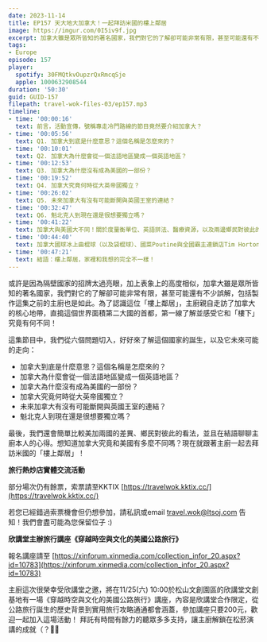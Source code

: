 ```yaml
---
date: 2023-11-14
title: EP157 天大地大加拿大！一起拜訪米國的樓上鄰居
image: https://imgur.com/0I5iv9f.jpg
excerpt: 加拿大雖是眾所皆知的著名國家，我們對它的了解卻可能非常有限，甚至可能還有不少誤解。這集讓我們從六個問題切入，直搗這個世界面積第二大國的首都，第一線了解並感受它和「樓下」究竟有何不同！
tags:
- Europe
episode: 157
player:
  spotify: 30FMQtkvOupzrQxRmcqSje
  apple: 1000632908544
duration: '50:30'
guid: GUID-157
filepath: travel-wok-files-03/ep157.mp3
timeline:
- time: '00:00:16'
  text: 前言，活動宣傳，號稱專走冷門路線的節目竟然要介紹加拿大？
- time: '00:05:56'
  text: Q1. 加拿大到底是什麼意思？這個名稱是怎麼來的？
- time: '00:10:01'
  text: Q2. 加拿大為什麼會從一個法語地區變成一個英語地區？
- time: '00:12:53'
  text: Q3. 加拿大為什麼沒有成為美國的一部份？
- time: '00:19:52'
  text: Q4. 加拿大究竟何時從大英帝國獨立？
- time: '00:26:02'
  text: Q5. 未來加拿大有沒有可能斷開與英國王室的連結？
- time: '00:32:47'
  text: Q6. 魁北克人到現在還是很想要獨立嗎？
- time: '00:41:22'
  text: 加拿大與美國大不同！關於度量衡單位、英語拼法、醫療資源，以及兩邊鄉民對彼此的看法
- time: '00:44:40'
  text: 加拿大國球冰上曲棍球（以及袋棍球）、國菜Poutine與全國霸主連鎖店Tim Hortons
- time: '00:47:21'
  text: 結語：樓上鄰居，家裡和我想的完全不一樣！
---
```

或許是因為隔壁國家的招牌太過亮眼，加上表象上的高度相似，加拿大雖是眾所皆知的著名國家，我們對它的了解卻可能非常有限，甚至可能還有不少誤解，包括製作這集之前的主廚也是如此。為了認識這位「樓上鄰居」，主廚親自走訪了加拿大的核心地帶，直搗這個世界面積第二大國的首都，第一線了解並感受它和「樓下」究竟有何不同！

這集節目中，我們從六個問題切入，好好來了解這個國家的誕生，以及它未來可能的走向：

* 加拿大到底是什麼意思？這個名稱是怎麼來的？
* 加拿大為什麼會從一個法語地區變成一個英語地區？
* 加拿大為什麼沒有成為美國的一部份？
* 加拿大究竟何時從大英帝國獨立？
* 未來加拿大有沒有可能斷開與英國王室的連結？
* 魁北克人到現在還是很想要獨立嗎？

最後，我們還會簡單比較美加兩國的差異、鄉民對彼此的看法，並且在結語聊聊主廚本人的心得。想知道加拿大究竟和美國有多麼不同嗎？現在就跟著主廚一起去拜訪米國的「樓上鄰居」！

**旅行熱炒店實體交流活動**

部分場次仍有餘票，索票請至KKTIX [https://travelwok.kktix.cc/](https://travelwok.kktix.cc/)

若您已經錯過索票機會但仍想參加，請私訊或email travel.wok@ltsoj.com 告知！我們會盡可能為您保留位子 :)

**欣講堂主辦旅行講座《穿越時空與文化的美國公路旅行》**

報名講座請至 [https://xinforum.xinmedia.com/collection_infor_20.aspx?id=10783](https://xinforum.xinmedia.com/collection_infor_20.aspx?id=10783)

主廚這次很榮幸受欣講堂之邀，將在11/25(六) 10:00於松山文創園區的欣講堂文創基地有一場《穿越時空與文化的美國公路旅行》講座，內容是欣講堂合作限定，從公路旅行誕生的歷史背景到實用旅行攻略通通都會涵蓋，參加講座只要200元，歡迎一起加入這場活動！ 拜託有時間有餘力的聽眾多多支持，讓主廚解鎖在松菸演講的成就（？🥺😂
